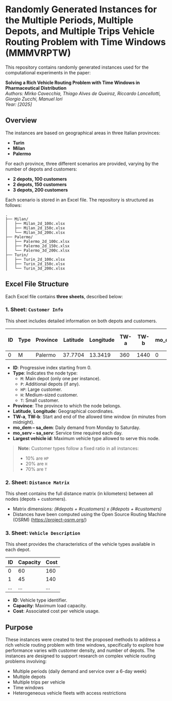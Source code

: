 # Randomly Generated Instances for the Multiple Periods, Multiple Depots, and Multiple Trips Vehicle Routing Problem with Time Windows (MMMVRPTW)

This repository contains randomly generated instances used for the computational experiments in the paper:

**Solving a Rich Vehicle Routing Problem with Time Windows in Pharmaceutical Distribution**  
*Authors: Mirko Cavecchia, Thiago Alves de Queiroz, Riccardo Lancellotti, Giorgio Zucchi, Manuel Iori*  
*Year: [2025]*

## Overview

The instances are based on geographical areas in three Italian provinces:

- **Turin**
- **Milan**
- **Palermo**

For each province, three different scenarios are provided, varying by the number of depots and customers:

- **2 depots, 100 customers**
- **2 depots, 150 customers**
- **3 depots, 200 customers**

Each scenario is stored in an Excel file. The repository is structured as follows:

```
.
├── Milan/
│   ├── Milan_2d_100c.xlsx
│   ├── Milan_2d_150c.xlsx
│   └── Milan_3d_200c.xlsx
├── Palermo/
│   ├── Palermo_2d_100c.xlsx
│   ├── Palermo_2d_150c.xlsx
│   └── Palermo_3d_200c.xlsx
├── Turin/
│   ├── Turin_2d_100c.xlsx
│   ├── Turin_2d_150c.xlsx
│   └── Turin_3d_200c.xlsx
```

## Excel File Structure

Each Excel file contains **three sheets**, described below:

### 1. Sheet: `Customer Info`

This sheet includes detailed information on both depots and customers.

| ID | Type | Province | Latitude | Longitude | TW-a | TW-b | mo_dem | ... | sa_dem | mo_serv | ... | sa_serv | largest vehicle id |
|----|------|----------|----------|-----------|------|------|--------|-----|--------|----------|-----|----------|---------------------|
| 0  | M    | Palermo  | 37.7704  | 13.3419   | 360  | 1440 | 0      | ... | 0      | 0        | ... | 0        | 0                   |

- **ID**: Progressive index starting from 0.
- **Type**: Indicates the node type:
  - `M`: Main depot (only one per instance).
  - `P`: Additional depots (if any).
  - `HP`: Large customer.
  - `H`: Medium-sized customer.
  - `T`: Small customer.
- **Province**: The province to which the node belongs.
- **Latitude**, **Longitude**: Geographical coordinates.
- **TW-a**, **TW-b**: Start and end of the allowed time window (in minutes from midnight).
- **mo_dem – sa_dem**: Daily demand from Monday to Saturday.
- **mo_serv – sa_serv**: Service time required each day.
- **Largest vehicle id**: Maximum vehicle type allowed to serve this node.

> **Note:** Customer types follow a fixed ratio in all instances:
> - 10% are `HP`
> - 20% are `H`
> - 70% are `T`

### 2. Sheet: `Distance Matrix`

This sheet contains the full distance matrix (in kilometers) between all nodes (depots + customers).

- Matrix dimensions: *(#depots + #customers) x (#depots + #customers)*  
- Distances have been computed using the Open Source Routing Machine (OSRM) (https://project-osrm.org/)

### 3. Sheet: `Vehicle Description`

This sheet provides the characteristics of the vehicle types available in each depot.

| ID | Capacity | Cost |
|----|----------|------|
| 0  | 60       | 160  |
| 1  | 45       | 140  |
|... | ...      | ...  |

- **ID**: Vehicle type identifier.
- **Capacity**: Maximum load capacity.
- **Cost**: Associated cost per vehicle usage.

## Purpose

These instances were created to test the proposed methods to address a rich vehicle routing problem with time windows, specifically to explore how performance varies with customer density, and number of depots. The instances are designed to support research on complex vehicle routing problems involving:

- Multiple periods (daily demand and service over a 6-day week)
- Multiple depots
- Multiple trips per vehicle
- Time windows
- Heterogeneous vehicle fleets with access restrictions